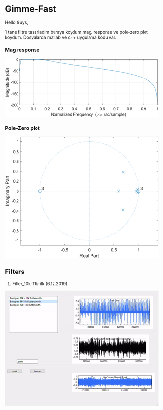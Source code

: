 # Gimme-Fast

Hello Guys,


1 tane filtre tasarladım buraya koydum mag. response ve pole-zero plot koydum. Dosyalarda matlab ve c++ uygulama kodu var.

### Mag response
![alt text](https://github.com/Berken-demirel/Gimme-Fast/blob/master/Image/freqz_of_ex.png)


### Pole-Zero plot
![alt text](https://github.com/Berken-demirel/Gimme-Fast/blob/master/Image/pole_zero_of_exa.png)


## Filters

1. Filter_10k-11k-ilk (6.12.2019)

![](image/gif1_filter.gif)
